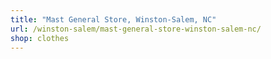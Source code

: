 ```yaml
---
title: "Mast General Store, Winston-Salem, NC"
url: /winston-salem/mast-general-store-winston-salem-nc/
shop: clothes
---
```

